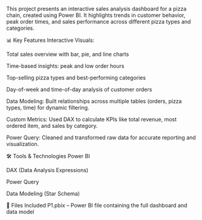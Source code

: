 This project presents an interactive sales analysis dashboard for a pizza chain, created using Power BI. It highlights trends in customer behavior, peak order times, and sales performance across different pizza types and categories.

📊 Key Features
Interactive Visuals:

Total sales overview with bar, pie, and line charts

Time-based insights: peak and low order hours

Top-selling pizza types and best-performing categories

Day-of-week and time-of-day analysis of customer orders

Data Modeling: Built relationships across multiple tables (orders, pizza types, time) for dynamic filtering.

Custom Metrics: Used DAX to calculate KPIs like total revenue, most ordered item, and sales by category.

Power Query: Cleaned and transformed raw data for accurate reporting and visualization.

🛠️ Tools & Technologies
Power BI

DAX (Data Analysis Expressions)

Power Query

Data Modeling (Star Schema)

📁 Files Included
P1.pbix – Power BI file containing the full dashboard and data model

